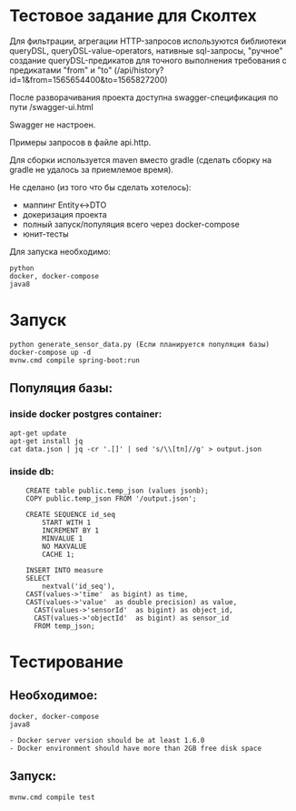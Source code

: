 # Тестовое задание для Сколтех

Для фильтрации, агрегации HTTP-запросов используются библиотеки queryDSL, queryDSL-value-operators,
нативные sql-запросы,
"ручное" создание queryDSL-предикатов для точного выполнения требования с предикатами "from" и "to"
(/api/history?id=1&from=1565654400&to=1565827200)

После разворачивания проекта доступна swagger-спецификация по пути /swagger-ui.html

Swagger не настроен.

Примеры запросов в файле api.http.

Для сборки используется maven вместо gradle
(сделать сборку на gradle не удалось за приемлемое время).

Не сделано (из того что бы сделать хотелось):
- маппинг Entity<->DTO
- докеризация проекта
- полный запуск/популяция всего через docker-compose
- юнит-тесты

Для запуска необходимо:

    python
    docker, docker-compose
    java8

# Запуск

    python generate_sensor_data.py (Если планируется популяция базы)
    docker-compose up -d
    mvnw.cmd compile spring-boot:run

## Популяция базы:

### inside docker postgres container:

    apt-get update
    apt-get install jq
    cat data.json | jq -cr '.[]' | sed 's/\\[tn]//g' > output.json
    
### inside db:

        CREATE table public.temp_json (values jsonb);
        COPY public.temp_json FROM '/output.json';
    
        CREATE SEQUENCE id_seq
            START WITH 1
            INCREMENT BY 1
            MINVALUE 1
            NO MAXVALUE
            CACHE 1;
        
        INSERT INTO measure
        SELECT
            nextval('id_seq'),
        CAST(values->'time'  as bigint) as time,
        CAST(values->'value'  as double precision) as value,
          CAST(values->'sensorId'  as bigint) as object_id,
          CAST(values->'objectId'  as bigint) as sensor_id
          FROM temp_json;
          
          
# Тестирование

## Необходимое:

    docker, docker-compose
    java8

    - Docker server version should be at least 1.6.0
    - Docker environment should have more than 2GB free disk space

## Запуск:

    mvnw.cmd compile test
